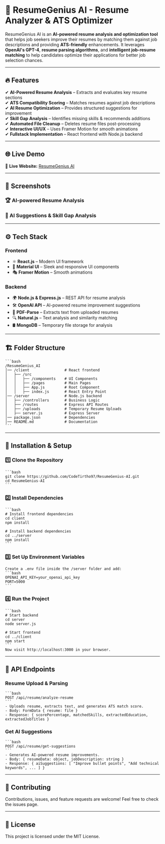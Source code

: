 # 🚀 ResumeGenius AI - Resume Analyzer & ATS Optimizer

ResumeGenius AI is an **AI-powered resume analysis and optimization tool** that helps job seekers improve their resumes by matching them against job descriptions and providing **ATS-friendly** enhancements. It leverages **OpenAI's GPT-4**, **resume parsing algorithms**, and **intelligent job-resume matching** to help candidates optimize their applications for better job selection chances.



---

## 🔥 Features

✔ **AI-Powered Resume Analysis** – Extracts and evaluates key resume sections  
✔ **ATS Compatibility Scoring** – Matches resumes against job descriptions  
✔ **AI Resume Optimization** – Provides structured suggestions for improvement  
✔ **Skill Gap Analysis** – Identifies missing skills & recommends additions  
✔ **Automated File Cleanup** – Deletes resume files post-processing  
✔ **Interactive UI/UX** – Uses Framer Motion for smooth animations  
✔ **Fullstack Implementation** – React frontend with Node.js backend  

---

## 🌐 Live Demo

🔗 **Live Website:** [ResumeGenius AI](https://resume-genius-ai.vercel.app/)

---

## 📸 Screenshots

### 🏆 AI-powered Resume Analysis


### 🎯 AI Suggestions & Skill Gap Analysis


---

## ⚙️ Tech Stack

### **Frontend**
- ⚛️ **React.js** – Modern UI framework  
- 🎨 **Material UI** – Sleek and responsive UI components  
- 🎭 **Framer Motion** – Smooth animations  

### **Backend**
- 🌍 **Node.js & Express.js** – REST API for resume analysis  
- 🛠 **OpenAI API** – AI-powered resume improvement suggestions  
- 📜 **PDF-Parse** – Extracts text from uploaded resumes  
- 🔍 **Natural.js** – Text analysis and similarity matching  
- 🛢 **MongoDB** – Temporary file storage for analysis  

---

## 🏗 Folder Structure
    ```bash
    /ResumeGenius_AI
    │── /client                # React frontend
    │   ├── /src
    │   │   ├── /components    # UI Components
    │   │   ├── /pages         # Main Pages
    │   │   ├── App.js         # Root Component
    │   │   ├── index.js       # React Entry Point
    │── /server                # Node.js backend
    │   ├── /controllers       # Business Logic
    │   ├── /routes            # Express API Routes
    │   ├── /uploads           # Temporary Resume Uploads
    │   ├── server.js          # Express Server
    │── package.json           # Dependencies
    │── README.md              # Documentation
    ```

---

## 🚀 Installation & Setup

### **1️⃣ Clone the Repository**
    ```bash
    git clone https://github.com/CodeTirtho97/ResumeGenius-AI.git
    cd ResumeGenius-AI
    ```
### 2️⃣ Install Dependencies
    ```bash
    # Install frontend dependencies
    cd client
    npm install

    # Install backend dependencies
    cd ../server
    npm install
    ```

### 3️⃣ Set Up Environment Variables
    Create a .env file inside the /server folder and add:
    ```bash
    OPENAI_API_KEY=your_openai_api_key
    PORT=5000
    ```

### 4️⃣ Run the Project
    ```bash
    # Start backend
    cd server
    node server.js

    # Start frontend
    cd ../client
    npm start
    ```
    Now visit http://localhost:3000 in your browser.

---

## 🎯 API Endpoints
### Resume Upload & Parsing
    ```bash
    POST /api/resume/analyze-resume
    ```
    - Uploads resume, extracts text, and generates ATS match score.
    - Body: FormData { resume: file }
    - Response: { scorePercentage, matchedSkills, extractedEducation, extractedJobTitles }

### Get AI Suggestions
    ```bash
    POST /api/resume/get-suggestions
    ```
    - Generates AI-powered resume improvements.
    - Body: { resumeData: object, jobDescription: string }
    - Response: { aiSuggestions: [ "Improve bullet points", "Add technical keywords", ... ] }

---

## 🤝 Contributing
Contributions, issues, and feature requests are welcome!
Feel free to check the issues page.

---

## 📜 License
This project is licensed under the MIT License.